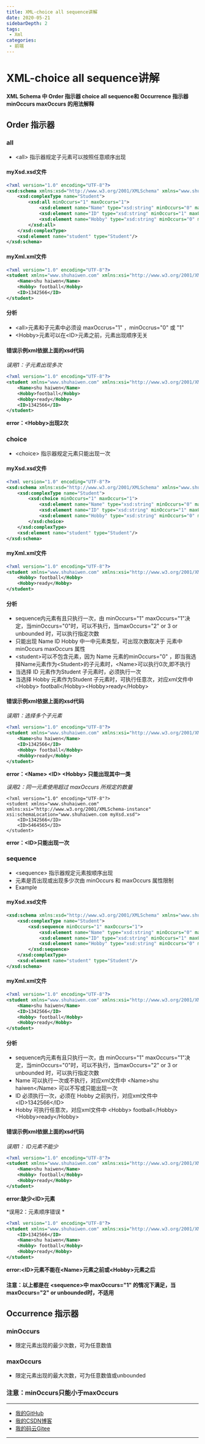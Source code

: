 ```yaml
---
title: XML-choice all sequence讲解
date: 2020-05-21
sidebarDepth: 2
tags:
 - Xml
categories:
 - 前端
---
```

# XML-choice all sequence讲解

**XML Schema 中 Order 指示器 choice all sequence和 Occurrence 指示器 minOccurs maxOccurs 的用法解释**

## Order 指示器

### all
* &lt;all&gt; 指示器规定子元素可以按照任意顺序出现

#### myXsd.xsd文件
```xml
<?xml version="1.0" encoding="UTF-8"?>
<xsd:schema xmlns:xsd="http://www.w3.org/2001/XMLSchema" xmlns="www.shuhaiwen.com" targetNamespace="www.shuhaiwen.com" elementFormDefault="qualified">
	<xsd:complexType name="Student">
		<xsd:all minOccurs="1" maxOccurs="1">
			<xsd:element name="Name" type="xsd:string" minOccurs="0" maxOccurs="1"/>
			<xsd:element name="ID" type="xsd:string" minOccurs="1" maxOccurs="1"/>
			<xsd:element name="Hobby" type="xsd:string" minOccurs="0" maxOccurs="1"/>
		</xsd:all>
	</xsd:complexType>
	<xsd:element name="student" type="Student"/>
</xsd:schema>
```
#### myXml.xml文件
```xml
<?xml version="1.0" encoding="UTF-8"?>
<student xmlns="www.shuhaiwen.com" xmlns:xsi="http://www.w3.org/2001/XMLSchema-instance" xsi:schemaLocation="www.shuhaiwen.com myXsd.xsd">
	<Name>shu haiwen</Name>	
	<Hobby> football</Hobby>
	<ID>1342566</ID>
</student>
```
#### 分析
* &lt;all&gt;元素和子元素中必须设 maxOccrus="1" ，minOccrus="0" 或 "1"
* &lt;Hobby&gt;元素可以在&lt;ID&gt;元素之前，元素出现顺序无关

#### 错误示例xml**依据上面的xsd代码**
*误用1：子元素出现多次*
```xml
<?xml version="1.0" encoding="UTF-8"?>
<student xmlns="www.shuhaiwen.com" xmlns:xsi="http://www.w3.org/2001/XMLSchema-instance" xsi:schemaLocation="www.shuhaiwen.com myXsd.xsd">
	<Name>shu haiwen</Name>	
	<Hobby>football</Hobby>
	<Hobby>ready</Hobby>
	<ID>1342566</ID>
</student>
```
**error：&lt;Hobby&gt;出现2次**

### choice
* &lt;choice&gt; 指示器规定元素只能出现一次

#### myXsd.xsd文件
```xml
<?xml version="1.0" encoding="UTF-8"?>
<xsd:schema xmlns:xsd="http://www.w3.org/2001/XMLSchema" xmlns="www.shuhaiwen.com" targetNamespace="www.shuhaiwen.com" elementFormDefault="qualified">
	<xsd:complexType name="Student">
		<xsd:choice minOccurs="1" maxOccurs="1">
			<xsd:element name="Name" type="xsd:string" minOccurs="0" maxOccurs="1"/>
			<xsd:element name="ID" type="xsd:string" minOccurs="1" maxOccurs="1"/>
			<xsd:element name="Hobby" type="xsd:string" minOccurs="0" maxOccurs="unbounded"/>
		</xsd:choice>
	</xsd:complexType>
	<xsd:element name="student" type="Student"/>
</xsd:schema>
```
#### myXml.xml文件
```xml
<?xml version="1.0" encoding="UTF-8"?>
<student xmlns="www.shuhaiwen.com" xmlns:xsi="http://www.w3.org/2001/XMLSchema-instance" xsi:schemaLocation="www.shuhaiwen.com myXsd.xsd">
	<Hobby> football</Hobby>
	<Hobby>ready</Hobby>
</student>
```
#### 分析
* sequence内元素有且只执行一次，由 minOccurs="1" maxOccurs="1"决定，当minOccurs="0"时，可以不执行，当maxOccurs="2" or 3 or unbounded 时，可以执行指定次数
* 只能出现 Name ID Hobby  中一中元素类型，可出现次数取决于 元素中minOccurs maxOccurs 属性
* &lt;student&gt;可以不包含元素，因为 Name 元素的minOccurs="0" ，即当我选择Name元素作为&lt;Student&gt;的子元素时，&lt;Name&gt;可以执行0次,即不执行
* 当选择 ID 元素作为Student 子元素时，必须执行一次
* 当选择 Hobby 元素作为Student 子元素时，可执行任意次，对应xml文件中 &lt;Hobby&gt; football&lt;/Hobby&gt;&lt;Hobby&gt;ready&lt;/Hobby&gt;

#### 错误示例xml**依据上面的xsd代码**
*误用1：选择多个子元素*
```xml
<?xml version="1.0" encoding="UTF-8"?>
<student xmlns="www.shuhaiwen.com" xmlns:xsi="http://www.w3.org/2001/XMLSchema-instance" xsi:schemaLocation="www.shuhaiwen.com myXsd.xsd">
	<Name>shu haiwen</Name>	
	<ID>1342566</ID>
	<Hobby> football</Hobby>
	<Hobby>ready</Hobby>
</student>
```
**error：&lt;Name&gt; &lt;ID&gt; &lt;Hobby&gt; 只能出现其中一类**

*误用2：同一元素使用超过 maxOccurs 所规定的数量*
```
<?xml version="1.0" encoding="UTF-8"?>
<student xmlns="www.shuhaiwen.com" xmlns:xsi="http://www.w3.org/2001/XMLSchema-instance" xsi:schemaLocation="www.shuhaiwen.com myXsd.xsd">
	<ID>1342566</ID>
	<ID>5464565</ID>
</student>
```
**error：&lt;ID&gt;只能出现一次**

### sequence
* &lt;sequence&gt; 指示器规定元素按顺序出现
* 元素是否出现或出现多少次由 minOccurs 和 maxOccurs 属性限制
* Example

#### myXsd.xsd文件
```xml
<xsd:schema xmlns:xsd="http://www.w3.org/2001/XMLSchema" xmlns="www.shuhaiwen.com" targetNamespace="www.shuhaiwen.com" elementFormDefault="qualified">
	<xsd:complexType name="Student">
		<xsd:sequence minOccurs="1" maxOccurs="1">
			<xsd:element name="Name" type="xsd:string" minOccurs="0" maxOccurs="1"/>
			<xsd:element name="ID" type="xsd:string" minOccurs="1" maxOccurs="1"/>
			<xsd:element name="Hobby" type="xsd:string" minOccurs="0" maxOccurs="unbounded"/>
		</xsd:sequence>
	</xsd:complexType>
	<xsd:element name="student" type="Student"/>
</xsd:schema>
```

#### myXml.xml文件
```xml
<?xml version="1.0" encoding="UTF-8"?>
<student xmlns="www.shuhaiwen.com" xmlns:xsi="http://www.w3.org/2001/XMLSchema-instance" xsi:schemaLocation="www.shuhaiwen.com myXsd.xsd">
	<Name>shu haiwen</Name>	
	<ID>1342566</ID>
	<Hobby> football</Hobby>
	<Hobby>ready</Hobby>
</student>
```

#### 分析
* sequence内元素有且只执行一次，由 minOccurs="1" maxOccurs="1"决定，当minOccurs="0"时，可以不执行，当maxOccurs="2" or 3 or unbounded 时，可以执行指定次数
* Name 可以执行一次或不执行，对应xml文件中 &lt;Name&gt;shu haiwen&lt;/Name&gt; 可以不写或只能出现一次
* ID 必须执行一次，必须在 Hobby 之前执行，对应xml文件中 &lt;ID&gt;1342566&lt;/ID&gt;
* Hobby 可执行任意次，对应xml文件中 &lt;Hobby&gt; football&lt;/Hobby&gt;&lt;Hobby&gt;ready&lt;/Hobby&gt;

#### 错误示例xml**依据上面的xsd代码**
*误用1： ID元素不能少*
```xml
<?xml version="1.0" encoding="UTF-8"?>
<student xmlns="www.shuhaiwen.com" xmlns:xsi="http://www.w3.org/2001/XMLSchema-instance" xsi:schemaLocation="www.shuhaiwen.com myXsd.xsd">
	<Name>shu haiwen</Name>
	<Hobby> football</Hobby>
	<Hobby>ready</Hobby>
</student>
```
**error:缺少&lt;ID&gt;元素**

*误用2：元素顺序错误 *
```xml
<?xml version="1.0" encoding="UTF-8"?>
<student xmlns="www.shuhaiwen.com" xmlns:xsi="http://www.w3.org/2001/XMLSchema-instance" xsi:schemaLocation="www.shuhaiwen.com myXsd.xsd">
	<ID>1342566</ID>
	<Name>shu haiwen</Name>	
	<Hobby> football</Hobby>
	<Hobby>ready</Hobby>
</student>
```
**error:&lt;ID&gt;元素不能在&lt;Name&gt;元素之前或&lt;Hobby&gt;元素之后**

#### 注意：以上都是在 &lt;sequence&gt;中 maxOccurs="1" 的情况下满足，当 maxOccurs="2" or unbounded时，不适用

## Occurrence 指示器

### minOccurs
* 限定元素出现的最少次数，可为任意数值

### maxOccurs
* 限定元素出现的最大次数，可为任意数值或unbounded

### 注意：minOccurs只能小于maxOccurs

------

* [我的GitHub](https://github.com/shuhaiwen "我的GitHub地址 https://github.com/shuhaiwen")
* [我的CSDN博客](https://blog.csdn.net/u014140383 "我的CSDN博客地址 https://blog.csdn.net/u014140383")
* [我的码云Gitee](https://gitee.com/shuhaiwen "我的码云Gitee地址 https://gitee.com/shuhaiwen")

------
